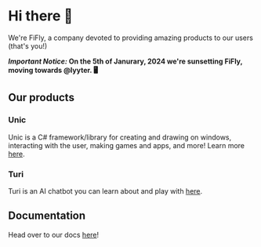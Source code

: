 # Hi there 👋
We're FiFly, a company devoted to providing amazing products to our users (that's you!)

**_Important Notice:_ On the 5th of Janurary, 2024 we're sunsetting FiFly, moving towards @lyyter. 🖥️**

## Our products

### Unic

Unic is a C# framework/library for creating and drawing on windows, interacting with the user, making games and apps, and more! Learn more [here](https://github.com/fifly-llc/unic).

### Turi

Turi is an AI chatbot you can learn about and play with [here](https://pioneer.fifly.org/turi/).

## Documentation

Head over to our docs [here](https://docs.fifly.org)!
